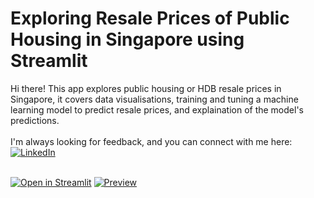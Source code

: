 # Exploring Resale Prices of Public Housing in Singapore using Streamlit
Hi there! This app explores public housing or HDB resale prices in Singapore, it covers data visualisations, training and tuning a machine learning model to predict resale prices, and explaination of the model's predictions.
<br>
<br>
I'm always looking for feedback, and you can connect with me here: [![LinkedIn][linkedin_badge]][linkedin_profile]
<br>
<br>

[![Open in Streamlit][streamlit_share_badge]][streamlit_share_link]
[![Preview][app_preview_img]][streamlit_share_link]

[//]: # (links)
[linkedin_badge]: https://img.shields.io/badge/LinkedIn-0077B5?style=for-the-badge&style=social&logo=linkedin&logoColor=white
[linkedin_profile]: https://www.linkedin.com/in/russellchanws
[streamlit_share_badge]: https://static.streamlit.io/badges/streamlit_badge_black_white.svg
[streamlit_share_link]: https://share.streamlit.io/greco1899/streamlit_resale_flat_prices/main/streamlit_resale_flat_prices_app.py
[app_preview_img]: https://raw.githubusercontent.com/Greco1899/streamlit_resale_flat_prices/main/app_preview.png
